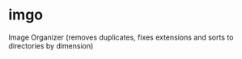 imgo
====

Image Organizer (removes duplicates, fixes extensions and sorts to directories by dimension)
